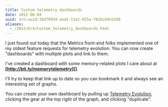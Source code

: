 ```yaml
---
title: Custom telemetry dashboards
date: 2012-06-04
uuid: urn:uuid:19d79934-aea5-11e1-925a-782bcb9cb190
aliases:
  - /2012/6/4/Custom_telemetry_dashboards.html
---
```


I just found out today that the Metrics front-end folks implemented one of my oldest feature requests for telemetry evolution: You can now create "dashboards" with multiple plots and link to them.

I've created a dashboard with some memory-related plots I care about at **[http://bit.ly/memorytelemetry][]**.

I'll try to keep that link up to date so you can bookmark it and always see an interesting set of graphs.

You can create your own dashboard by pulling up [Telemetry Evolution][], clicking the gear at the top right of the graph, and clicking "duplicate".

[http://bit.ly/memorytelemetry]: http://bit.ly/memorytelemetry
[Telemetry Evolution]: https://metrics.mozilla.com/data/content/pentaho-cdf-dd/Render?solution=metrics2&path=%2Ftelemetry&file=telemetryEvolution.wcdf
